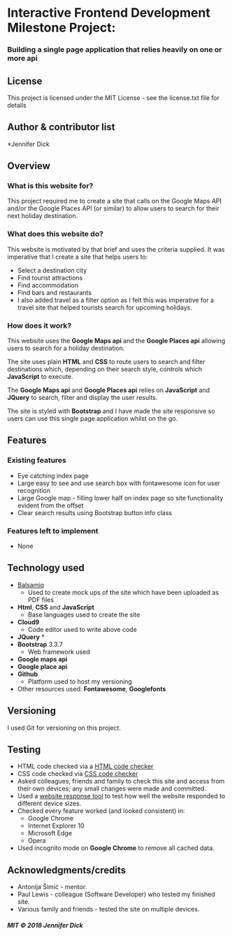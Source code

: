 # Interactive Frontend Development Milestone Project:
### Building a single page application that relies heavily on one or more api

## License
This project is licensed under the MIT License - see the license.txt file for details

## Author & contributor list
*Jennifer Dick

## Overview
### What is this website for?
This project required me to create a site that calls on the Google Maps API and/or the Google Places API (or similar) to allow users to search for their next holiday destination.

### What does this website do?
This website is motivated by that brief and uses the criteria supplied. It was imperative that I create a site that helps users to:
* Select a destination city
* Find tourist attractions
* Find accommodation
* Find bars and restaurants
* I also added travel as a filter option as I felt this was imperative for a travel site that helped tourists search for upcoming holidays.

### How does it work?
This website uses the **Google Maps api** and the **Google Places api** allowing users to search for a holiday destination.

The site uses plain **HTML** and **CSS** to route users to search and filter destinations which, depending on their search style, controls which **JavaScript** to execute.

The **Google Maps api** and **Google Places api** relies on **JavaScript** and **JQuery** to search, filter and display the user results. 

The site is styled with **Bootstrap** and I have made the site responsive so users can use this single page application whilst on the go.

## Features
### Existing features
* Eye catching index page
* Large easy to see and use search box with fontawesome icon for user recognition
* Large Google map - filling lower half on index page so site functionality evident from the offset
* Clear search results using Bootstrap button info class

### Features left to implement
* None

## Technology used
* [Balsamiq](https://balsamiq.com/)
    * Used to create mock ups of the site which have been uploaded as PDF files
* **Html**, **CSS** and **JavaScript**
    * Base languages used to create the site
* **Cloud9**
    * Code editor used to write above code
* **JQuery**
    *
* **Bootstrap** 3.3.7
    * Web framework used
* **Google maps api**
* **Google place api**
* **Github**
    * Platform used to host my versioning
* Other resources used: **Fontawesome**, **Googlefonts**

## Versioning
I used Git for versioning on this project.

## Testing
* HTML code checked via a [HTML code checker](https://validator.w3.org/)
* CSS code checked via [CSS code checker](https://jigsaw.w3.org/css-validator/validator)
* Asked colleagues, friends and family to check this site and access from their own devices; any small changes were made and committed.
* Used a [website response tool](https://www.responsinator.com) to test how well the website responded to different device sizes.
*  Checked every feature worked (and looked consistent) in:
    * Google Chrome
    * Internet Explorer 10
    * Microsoft Edge
    * Opera
*  Used incognito mode on **Google Chrome** to remove all cached data.

## Acknowledgments/credits
* Antonija Šimić - mentor.
* Paul Lewis - colleague (Software Developer) who tested my finished site.
* Various family and friends - tested the site on multiple devices.

#### *MIT © 2018 Jennifer Dick*